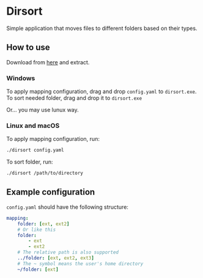 # Dirsort

Simple application that moves files to different folders based on their types.

## How to use

Download from [here](https://github.com/paraquin/dirsort/releases) and extract.

### Windows
To apply mapping configuration, drag and drop `config.yaml` to `dirsort.exe`.
To sort needed folder, drag and drop it to `dirsort.exe`

Or... you may use lunux way.

### Linux and macOS
To apply mapping configuration, run:
```sh
./dirsort config.yaml
```
To sort folder, run:
```sh
./dirsort /path/to/directory
```

## Example configuration
`config.yaml` should have the following structure:
```yaml
mapping:
    folder: [ext, ext2]
    # Or like this
    folder:
        - ext
        - ext2
    # The relative path is also supported
    ../folder: [ext, ext2, ext3]
    # The ~ symbol means the user's home directory
    ~/folder: [ext]
```
